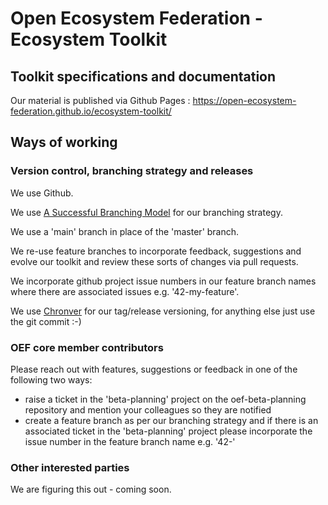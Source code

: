 # Open Ecosystem Federation - Ecosystem Toolkit

## Toolkit specifications and documentation

Our material is published via Github Pages : https://open-ecosystem-federation.github.io/ecosystem-toolkit/

## Ways of working

### Version control, branching strategy and releases

We use Github.

We use [A Successful Branching Model](https://nvie.com/posts/a-successful-git-branching-model/) for our branching strategy.

We use a 'main' branch in place of the 'master' branch.

We re-use feature branches to incorporate feedback, suggestions and evolve our toolkit and review these sorts of changes via pull requests.

We incorporate github project issue numbers in our feature branch names where there are associated issues e.g. '42-my-feature'.

We use [Chronver](https://chronver.org) for our tag/release versioning, for anything else just use the git commit :-)

### OEF core member contributors

Please reach out with features, suggestions or feedback in one of the following two ways:

* raise a ticket in the 'beta-planning' project on the oef-beta-planning repository and mention your colleagues so they are notified
* create a feature branch as per our branching strategy and if there is an associated ticket in the 'beta-planning' project please incorporate the issue number in the feature branch name e.g. '42-'

### Other interested parties

We are figuring this out - coming soon.
